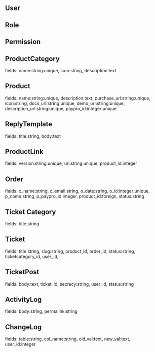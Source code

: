 ## User

## Role

## Permission

## ProductCategory
fields: name:string:unique, icon:string, description:text

## Product
fields: name:string:unique, description:text, purchase_url:string:unique, icon:string, docs_url:string:unique, demo_url:string:unique, description_url:string:unique, paypro_id:integer:unique

## ReplyTemplate
fields: title:string, body:text

## ProductLink
fields: version:string:unique, url:string:unique, product_id:integer

## Order
fields: c_name:string, c_email:string, o_date:string, o_id:integer:unique, p_name:string, p_paypro_id:integer, product_id:foreign, status:string

## Ticket Category
fields: title:string

## Ticket
fields: title:string, slug:string, product_id, order_id, status:string, ticketcategory_id, user_id,

## TicketPost
fields: body:text, ticket_id, secrecy:string, user_id, status:string

## ActivityLog
fields: body:string, permalink:string

## ChangeLog
fields: table:string, col_name:string, old_val:text, new_val:text, user_id:integer

